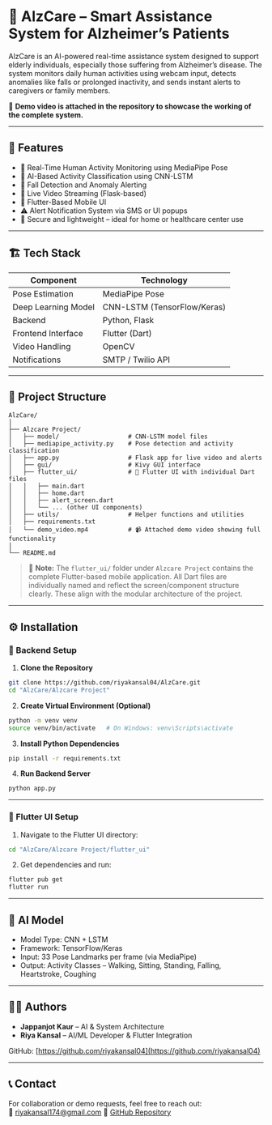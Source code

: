 # 🧠 AlzCare – Smart Assistance System for Alzheimer’s Patients

AlzCare is an AI-powered real-time assistance system designed to support elderly individuals, especially those suffering from Alzheimer’s disease. The system monitors daily human activities using webcam input, detects anomalies like falls or prolonged inactivity, and sends instant alerts to caregivers or family members.

🎥 **Demo video is attached in the repository to showcase the working of the complete system.**

---

## 📌 Features

- 👀 Real-Time Human Activity Monitoring using MediaPipe Pose  
- 🧠 AI-Based Activity Classification using CNN-LSTM  
- 🚨 Fall Detection and Anomaly Alerting  
- 📡 Live Video Streaming (Flask-based)  
- 📲 Flutter-Based Mobile UI  
- ⚠️ Alert Notification System via SMS or UI popups  
- 🔐 Secure and lightweight – ideal for home or healthcare center use  

---

## 🏗️ Tech Stack

| Component            | Technology              |
|---------------------|-------------------------|
| Pose Estimation     | MediaPipe Pose          |
| Deep Learning Model | CNN-LSTM (TensorFlow/Keras) |
| Backend             | Python, Flask           |
| Frontend Interface  | Flutter (Dart)    |
| Video Handling      | OpenCV                  |
| Notifications       | SMTP / Twilio API       |

---

## 📁 Project Structure

```
AlzCare/
│
├── Alzcare Project/
│   ├── model/                   # CNN-LSTM model files
│   ├── mediapipe_activity.py    # Pose detection and activity classification
│   ├── app.py                   # Flask app for live video and alerts
│   ├── gui/                     # Kivy GUI interface
│   ├── flutter_ui/              # 📱 Flutter UI with individual Dart files
│   │   ├── main.dart
│   │   ├── home.dart
│   │   ├── alert_screen.dart
│   │   └── ... (other UI components)
│   ├── utils/                   # Helper functions and utilities
│   ├── requirements.txt
│   └── demo_video.mp4           # 📹 Attached demo video showing full functionality
│
└── README.md
```

> 📌 **Note:** The `flutter_ui/` folder under `Alzcare Project` contains the complete Flutter-based mobile application. All Dart files are individually named and reflect the screen/component structure clearly. These align with the modular architecture of the project.

---

## ⚙️ Installation

### 🐍 Backend Setup

1. **Clone the Repository**
```bash
git clone https://github.com/riyakansal04/AlzCare.git
cd "AlzCare/Alzcare Project"
```

2. **Create Virtual Environment (Optional)**
```bash
python -m venv venv
source venv/bin/activate   # On Windows: venv\Scripts\activate
```

3. **Install Python Dependencies**
```bash
pip install -r requirements.txt
```

4. **Run Backend Server**
```bash
python app.py
```

---

### 📱 Flutter UI Setup

1. Navigate to the Flutter UI directory:
```bash
cd "AlzCare/Alzcare Project/flutter_ui"
```

2. Get dependencies and run:
```bash
flutter pub get
flutter run
```

---

## 🧪 AI Model

- Model Type: CNN + LSTM  
- Framework: TensorFlow/Keras  
- Input: 33 Pose Landmarks per frame (via MediaPipe)  
- Output: Activity Classes – Walking, Sitting, Standing, Falling, Heartstroke, Coughing


---


## 👩‍💻 Authors

- **Jappanjot Kaur** – AI & System Architecture  
- **Riya Kansal** – AI/ML Developer & Flutter Integration  

GitHub: [https://github.com/riyakansal04](https://github.com/riyakansal04)  

---

## 📞 Contact

For collaboration or demo requests, feel free to reach out:  
📧 riyakansal174@gmail.com
🔗 [GitHub Repository](https://github.com/riyakansal04/AlzCare)
